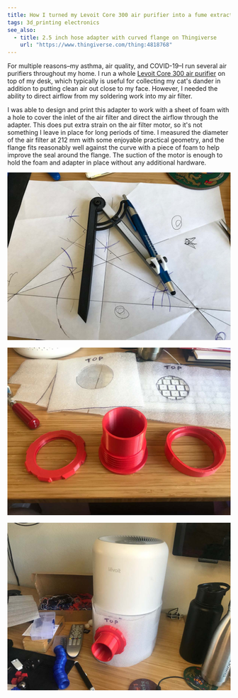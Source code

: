 ```yaml
---
title: How I turned my Levoit Core 300 air purifier into a fume extractor
tags: 3d_printing electronics
see_also:
  - title: 2.5 inch hose adapter with curved flange on Thingiverse
    url: "https://www.thingiverse.com/thing:4818768"
---
```


For multiple reasons–my asthma, air quality, and COVID-19–I run several air purifiers throughout my home. I run a whole [Levoit Core 300 air purifier][levoit] on top of my desk, which typically is useful for collecting my cat's dander in addition to putting clean air out close to my face. However, I needed the ability to direct airflow from my soldering work into my air filter.

I was able to design and print this adapter to work with a sheet of foam with a hole to cover the inlet of the air filter and direct the airflow through the adapter. This does put extra strain on the air filter motor, so it's not something I leave in place for long periods of time. I measured the diameter of the air filter at 212 mm with some enjoyable practical geometry, and the flange fits reasonably well against the curve with a piece of foam to help improve the seal around the flange. The suction of the motor is enough to hold the foam and adapter in place without any additional hardware.	

![A protractor on top of papers used to trace the partial profile of the cylindrical air purifier](/assets/hose-adapter-with-curved-flange-geometry.jpg)

![The adapter, nut, and flange parts laid out](/assets/hose-adapter-with-curved-flange-parts.jpg)

![The assembled adapter fitted to the air purifier](/assets/hose-adapter-with-curved-flange-front.jpg)

[levoit]: https://levoit.com/products/core300-true-hepa-air-purifier
